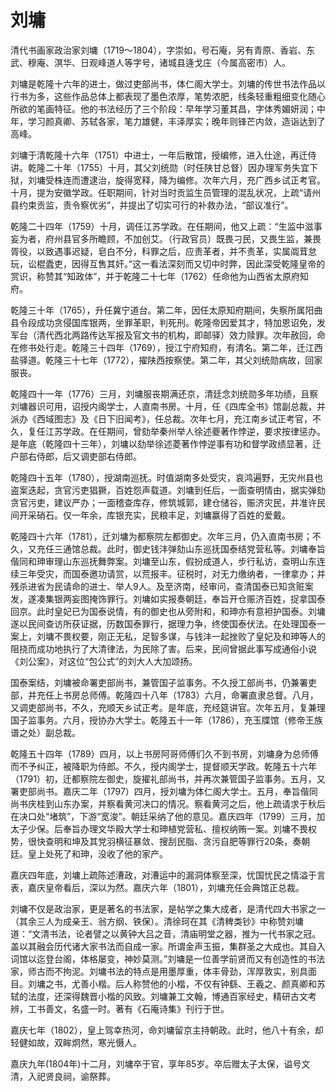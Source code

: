 # 刘墉

清代书画家政治家刘墉（1719～1804），字崇如，号石庵，另有青原、香岩、东武、穆庵、溟华、日观峰道人等字号，诸城县逄戈庄（今属高密市）人。

刘墉是乾隆十六年的进士，做过吏部尚书，体仁阁大学士。刘墉的传世书法作品以行书为多，这些作品总体上都表现了墨色浓厚，笔势浓肥，线条轻重粗细变化随心所欲的笔画特征。他的书法经历了三个阶段：早年学习董其昌，字体秀媚妍润；中年，学习颜真卿、苏轼各家，笔力雄健，丰泽厚实；晚年则锋芒内敛，造诣达到了高峰。

刘墉于清乾隆十六年（1751）中进士，一年后散馆，授编修，进入仕途，再迁侍讲。乾隆二十年（1755）十月，其父刘统勋（时任陕甘总督）因办理军务失宜下狱，刘墉受株连而遭逮治，旋得宽释，降为编修。次年六月，充广西乡试正考官。十月，提为安徽学政。任职期间，针对当时贡监生员管理的混乱状况，上疏“请州县约束贡监，责令察优劣”，并提出了切实可行的补救办法，“部议准行”。

乾隆二十四年（1759）十月，调任江苏学政。在任期间，他又上疏：“生监中滋事妄为者，府州县官多所瞻顾，不加创艾。（行政官员）既畏刁民，又畏生监，兼畏胥役，以致遇事迟疑，皂白不分，科罪之后，应责革者，并不责革，实属阘茸怠玩，讼棍蠹吏，因得互售其奸。”这一看法深刻而又切中时弊，因此深受乾隆皇帝的赏识，称赞其“知政体”，并于乾隆二十七年（1762）任命他为山西省太原府知府。

乾隆三十年（1765），升任冀宁道台。第二年，因任太原知府期间，失察所属阳曲县令段成功贪侵国库银两，坐罪革职，判死刑。乾隆帝因爱其才，特加恩诏免，发军台（清代西北两路传达军报及官文书的机构，即邮驿）效力赎罪。次年赦回，命在修书处行走。乾隆三十四年（1769），授江宁府知府，有清名。第二年，迁江西盐驿道。乾隆三十七年（1772），擢陕西按察使。第二年，其父刘统勋病故，回家服丧。

乾隆四十一年（1776）三月，刘墉服丧期满还京，清廷念刘统勋多年功绩，且察刘墉器识可用，诏授内阁学士，人直南书房。十月，任《四库全书》馆副总裁，并派办《西域图志》及《日下旧闻考》，任总裁。次年七月，充江南乡试正考官，不久，复任江苏学政。在任期间，曾劾举秦州举人徐述夔著作悖逆，要求按律惩办。是年底（乾隆四十三年），刘墉以劾举徐述菱著作悖逆事有功和督学政绩显著，迁户部右侍郎，后又调吏部右侍郎。

乾隆四十五年（1780），授湖南巡抚。时值湖南多处受灾，哀鸿遍野，无灾州县也盗案迭起，贪官污吏猖獗，百姓怨声载道。刘墉到任后，一面查明情由，据实弹劾贪官污吏，建议严办；一面稽查库存，修筑城郭，建仓储谷，赈济灾民，井准许民间开采硝石。仅一年余，库银充实，民粮丰足，刘墉赢得了百姓的爱戴。

乾隆四十六年（1781），迁刘墉为都察院左都御史。次年三月，仍入直南书房；不久，又充任三通馆总裁。此时，御史钱沣弹劾山东巡抚国泰结党营私等。刘墉奉旨偕同和珅审理山东巡抚舞弊案。刘墉至山东，假扮成道人，步行私访，查明山东连续三年受灾，而国泰邀功请赏，以荒报丰。征税时，对无力缴纳者，一律拿办；并残杀进省为民请命的进士、举人9人。及至济南，经审问，查清国泰已知贪赃案发，遂凑集银两妄图掩饰罪行。刘墉如实报奏朝廷，奉旨开仓赈济百姓，捉拿国泰回京。此时皇妃已为国泰说情，有的御史也从旁附和，和珅亦有意袒护国泰。刘墉遂以民间查访所获证据，历数国泰罪行，据理力争，终使国泰伏法。在处理国泰一案上，刘墉不畏权要，刚正无私，足智多谋，与钱沣一起挫败了皇妃及和珅等人的阻挠而成功地执行了大清律法，为民除了害。后来，民间曾据此事写成通俗小说《刘公案》，对这位“包公式”的刘大人大加颂扬。

国泰案结，刘墉被命署吏部尚书，兼管国子监事务。不久授工部尚书，仍兼署吏部，并充任上书房总师傅。乾隆四十八年（1783）六月，命署直隶总督。八月，又调吏部尚书，不久，充顺天乡试正考。是年底，充经筵讲官。次年五月，复兼理国子监事务。六月，授协办大学士。乾隆五十一年（1786），充玉牒馆（修帝王族谱之处）副总裁。

乾隆五十四年（1789）四月，以上书房阿哥师傅们久不到书房，刘墉身为总师傅而不予纠正，被降职为侍郎。不久，授内阁学士，提督顺天学政。乾隆五十六年（1791）初，迁都察院左御史，旋擢礼部尚书，并再次兼管国子监事务。五月，又署吏部尚书。嘉庆二年（1797）四月，授刘墉为体仁阁大学士。五月，奉旨偕同尚书庆桂到山东办案，并察看黄河决口的情况。察看黄河之后，他上疏请求于秋后在决口处“堵筑”，下游“宽浚”。朝廷采纳了他的意见。嘉庆四年（1799）三月，加太子少保。后奉旨办理文华殿大学士和珅植党营私、擅权纳贿一案。刘墉不畏权势，很快查明和坤及其党羽横征暴敛、搜刮民脂、贪污自肥等罪行20条，奏朝廷。皇上处死了和珅，没收了他的家产。

嘉庆四年底，刘墉上疏陈述漕政，对漕运中的漏洞体察至深，忧国忧民之情溢于言表，嘉庆皇帝看后，深以为然。嘉庆六年（1801），刘墉充任会典馆正总裁。

刘墉不仅是政治家，更是著名的书法家，是帖学之集大成者，是清代四大书家之一（其余三人为成亲王、翁方纲、铁保）。清徐珂在其《清稗类钞》中称赞刘墉道：“文清书法，论者譬之以黄钟大吕之音，清庙明堂之器，推为一代书家之冠。盖以其融会历代诸大家书法而自成一家。所谓金声玉振，集群圣之大成也。其自入词馆以迄登台阁，体格屡变，神妙莫测。”刘墉是一位善学前贤而又有创造性的书法家，师古而不拘泥。刘墉书法的特点是用墨厚重，体丰骨劲，浑厚敦实，别具面目。刘墉之书，尤善小楷。后人称赞他的小楷，不仅有钟繇、王羲之、颜真卿和苏轼的法度，还深得魏晋小楷的风致。刘墉兼工文翰，博通百家经史，精研古文考辨，工书善文，名盛一时。著有《石庵诗集》刊行于世。

嘉庆七年（1802），皇上驾幸热河，命刘墉留京主持朝政。此时，他八十有余，却轻健如故，双眸炯然，寒光慑人。

嘉庆九年(1804年)十二月，刘墉卒于官，享年85岁。卒后赠太子太保，谥号文清，入祀贤良祠，谕祭葬。